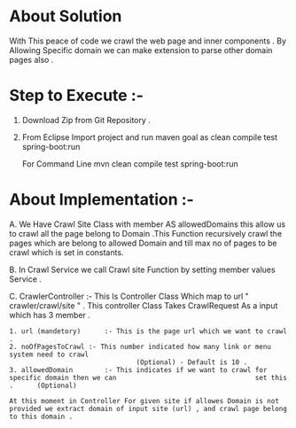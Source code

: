 # About Solution
With This peace of code we crawl the web page and inner components . By Allowing Specific domain we can make extension to parse other domain pages also .

# Step to Execute :- 

1) Download Zip from Git Repository .

2) From Eclipse Import project and run maven goal as
	clean compile test spring-boot:run
	
	For Command Line 
	mvn clean compile test spring-boot:run
	
# About Implementation :-

A. We Have Crawl Site Class with member AS allowedDomains this allow us to crawl all the page belong to Domain .This Function recursively crawl the pages which are belong to allowed Domain and till max no of pages to be crawl which is set in constants.    

B. In Crawl Service we call Crawl site Function by setting member values Service .

C. CrawlerController :- This Is Controller Class Which map to url " crawler/crawl/site " . This controller Class Takes CrawlRequest As a input which has  3 member .

	1. url (mandetory)		:- This is the page url which we want to crawl .
	2. noOfPagesToCrawl	:- This number indicated how many link or menu system need to crawl
									(Optional) - Default is 10 .
	3. allowedDomain		:- This indicates if we want to crawl for specific domain then we can 									set this .		(Optional)
	
	At this moment in Controller For given site if allowes Domain is not provided we extract domain of input site (url) , and crawl page belong to this domain .
	
	  	 